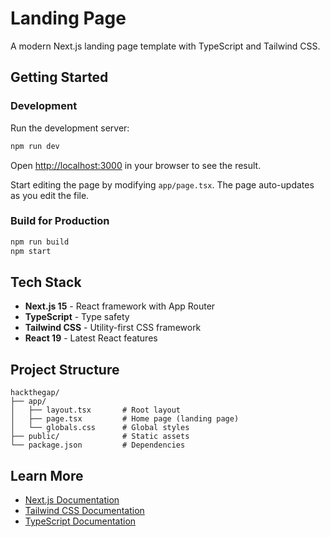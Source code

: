 # Landing Page

A modern Next.js landing page template with TypeScript and Tailwind CSS.

## Getting Started

### Development

Run the development server:

```bash
npm run dev
```

Open [http://localhost:3000](http://localhost:3000) in your browser to see the result.

Start editing the page by modifying `app/page.tsx`. The page auto-updates as you edit the file.

### Build for Production

```bash
npm run build
npm start
```

## Tech Stack

- **Next.js 15** - React framework with App Router
- **TypeScript** - Type safety
- **Tailwind CSS** - Utility-first CSS framework
- **React 19** - Latest React features

## Project Structure

```
hackthegap/
├── app/
│   ├── layout.tsx       # Root layout
│   ├── page.tsx         # Home page (landing page)
│   └── globals.css      # Global styles
├── public/              # Static assets
└── package.json         # Dependencies
```

## Learn More

- [Next.js Documentation](https://nextjs.org/docs)
- [Tailwind CSS Documentation](https://tailwindcss.com/docs)
- [TypeScript Documentation](https://www.typescriptlang.org/docs)
